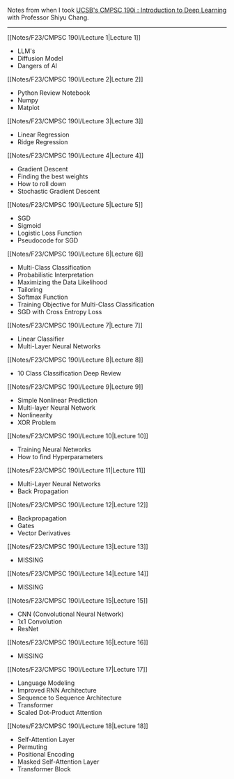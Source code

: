 
Notes from when I took [UCSB's CMPSC 190i : Introduction to Deep Learning](https://github.com/UCSB-Shiyu-Teaching/CS190I) with Professor Shiyu Chang.

****
[[Notes/F23/CMPSC 190I/Lecture 1|Lecture 1]]
- LLM's
- Diffusion Model
- Dangers of AI

[[Notes/F23/CMPSC 190I/Lecture 2|Lecture 2]]
- Python Review Notebook
- Numpy
- Matplot

[[Notes/F23/CMPSC 190I/Lecture 3|Lecture 3]]
- Linear Regression
- Ridge Regression

[[Notes/F23/CMPSC 190I/Lecture 4|Lecture 4]]
- Gradient Descent
- Finding the best weights
- How to roll down
- Stochastic Gradient Descent

[[Notes/F23/CMPSC 190I/Lecture 5|Lecture 5]]
- SGD
- Sigmoid
- Logistic Loss Function
- Pseudocode for SGD

[[Notes/F23/CMPSC 190I/Lecture 6|Lecture 6]]
- Multi-Class Classification
- Probabilistic Interpretation
- Maximizing the Data Likelihood
- Tailoring
- Softmax Function
- Training Objective for Multi-Class Classification
- SGD with Cross Entropy Loss

[[Notes/F23/CMPSC 190I/Lecture 7|Lecture 7]]
- Linear Classifier
- Multi-Layer Neural Networks

[[Notes/F23/CMPSC 190I/Lecture 8|Lecture 8]]
- 10 Class Classification Deep Review

[[Notes/F23/CMPSC 190I/Lecture 9|Lecture 9]]
- Simple Nonlinear Prediction
- Multi-layer Neural Network
- Nonlinearity
- XOR Problem

[[Notes/F23/CMPSC 190I/Lecture 10|Lecture 10]]
- Training Neural Networks
- How to find Hyperparameters

[[Notes/F23/CMPSC 190I/Lecture 11|Lecture 11]]
- Multi-Layer Neural Networks
- Back Propagation

[[Notes/F23/CMPSC 190I/Lecture 12|Lecture 12]]
- Backpropagation
- Gates
- Vector Derivatives

[[Notes/F23/CMPSC 190I/Lecture 13|Lecture 13]]
- MISSING

[[Notes/F23/CMPSC 190I/Lecture 14|Lecture 14]]
- MISSING

[[Notes/F23/CMPSC 190I/Lecture 15|Lecture 15]]
- CNN (Convolutional Neural Network)
- 1x1 Convolution
- ResNet

[[Notes/F23/CMPSC 190I/Lecture 16|Lecture 16]]
- MISSING

[[Notes/F23/CMPSC 190I/Lecture 17|Lecture 17]]
- Language Modeling
- Improved RNN Architecture
- Sequence to Sequence Architecture
- Transformer
- Scaled Dot-Product Attention

[[Notes/F23/CMPSC 190I/Lecture 18|Lecture 18]]
- Self-Attention Layer
- Permuting
- Positional Encoding
- Masked Self-Attention Layer
- Transformer Block